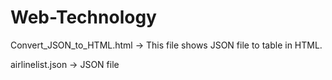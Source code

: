 # Web-Technology

Convert_JSON_to_HTML.html -> This file shows JSON file to table in HTML.

airlinelist.json -> JSON file
